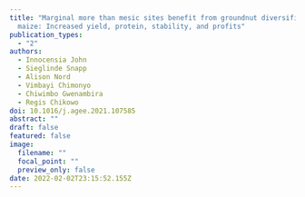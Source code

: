 ```yaml
---
title: "Marginal more than mesic sites benefit from groundnut diversification of
  maize: Increased yield, protein, stability, and profits"
publication_types:
  - "2"
authors:
  - Innocensia John
  - Sieglinde Snapp
  - Alison Nord
  - Vimbayi Chimonyo
  - Chiwimbo Gwenambira
  - Regis Chikowo
doi: 10.1016/j.agee.2021.107585
abstract: ""
draft: false
featured: false
image:
  filename: ""
  focal_point: ""
  preview_only: false
date: 2022-02-02T23:15:52.155Z
---
```

